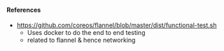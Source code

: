 #### References

- https://github.com/coreos/flannel/blob/master/dist/functional-test.sh
  - Uses docker to do the end to end testing
  - related to flannel & hence networking
